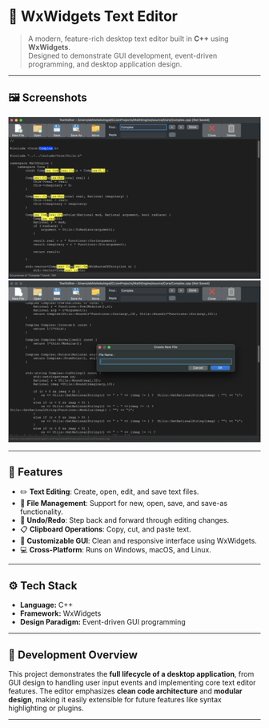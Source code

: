 # 📝 WxWidgets Text Editor

> A modern, feature-rich desktop text editor built in **C++** using **WxWidgets**.  
> Designed to demonstrate GUI development, event-driven programming, and desktop application design.

---

## 🖼️ Screenshots

![Editor Screenshot 1](s1.png)  
![Editor Screenshot 2](s2.png)

---

## 🚀 Features

- ✏️ **Text Editing**: Create, open, edit, and save text files.  
- 📄 **File Management**: Support for new, open, save, and save-as functionality.  
- 🔄 **Undo/Redo**: Step back and forward through editing changes.  
- 📋 **Clipboard Operations**: Copy, cut, and paste text.  
- 🎨 **Customizable GUI**: Clean and responsive interface using WxWidgets.  
- 💻 **Cross-Platform**: Runs on Windows, macOS, and Linux.  

---

## ⚙️ Tech Stack

- **Language:** C++  
- **Framework:** WxWidgets  
- **Design Paradigm:** Event-driven GUI programming  

---

## 🧩 Development Overview

This project demonstrates the **full lifecycle of a desktop application**, from GUI design to handling user input events and implementing core text editor features. The editor emphasizes **clean code architecture** and **modular design**, making it easily extensible for future features like syntax highlighting or plugins.

---
